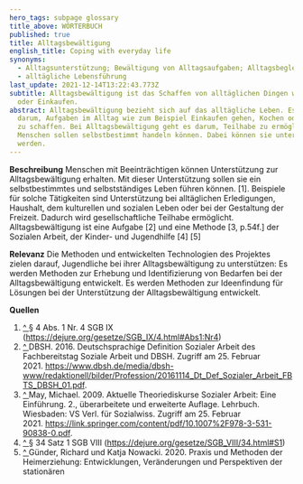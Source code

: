 ```yaml
---
hero_tags: subpage glossary
title_above: WÖRTERBUCH
published: true
title: Alltagsbewältigung
english_title: Coping with everyday life
synonyms:
  - Alltagsunterstützung; Bewältigung von Alltagsaufgaben; Alltagsbegleitung
  - alltägliche Lebensführung
last_update: 2021-12-14T13:22:43.773Z
subtitle: Alltagsbewältigung ist das Schaffen von alltäglichen Dingen wie Kochen
  oder Einkaufen.
abstract: Alltagsbewältigung bezieht sich auf das alltägliche Leben. Es geht
  darum, Aufgaben im Alltag wie zum Beispiel Einkaufen gehen, Kochen oder Putzen
  zu schaffen. Bei Alltagsbewältigung geht es darum, Teilhabe zu ermöglichen.
  Menschen sollen selbstbestimmt handeln können. Dabei können sie unterstützt
  werden.
---
```

**Beschreibung** 
Menschen mit Beeinträchtigen können Unterstützung zur Alltagsbewältigung erhalten. Mit dieser Unterstützung sollen sie ein selbstbestimmtes und selbstständiges Leben führen können.
\[1]. Beispiele für solche Tätigkeiten sind Unterstützung bei alltäglichen Erledigungen, Haushalt, dem kulturellen und sozialen Leben oder bei der Gestaltung der Freizeit. Dadurch wird gesellschaftliche Teilhabe ermöglicht. Alltagsbewältigung ist eine Aufgabe \[2] und eine Methode \[3, p.54f.] der Sozialen Arbeit, der Kinder- und Jugendhilfe \[4] \[5]

**Relevanz**
Die Methoden und entwickelten Technologien des Projektes zielen darauf, Jugendliche bei ihrer Alltagsbewältigung zu unterstützen: Es werden Methoden zur Erhebung und Identifizierung von Bedarfen bei der Alltagsbewältigung entwickelt. Es werden Methoden zur Ideenfindung für Lösungen bei der Unterstützung der Alltagsbewältigung entwickelt.

**Quellen**

<!--StartFragment-->

1. [^ ](https://cides01.gm.fh-koeln.de/confluence/pages/viewpage.action?pageId=47579139#Alltagsbew%C3%A4ltigung(Neu)-SingleCite_1_1)§ 4 Abs. 1 Nr. 4 SGB IX (<https://dejure.org/gesetze/SGB_IX/4.html#Abs1:Nr4>)
2. [^ ](https://cides01.gm.fh-koeln.de/confluence/pages/viewpage.action?pageId=47579139#Alltagsbew%C3%A4ltigung(Neu)-SingleCite_2_1)DBSH. 2016. Deutschsprachige Definition Sozialer Arbeit des Fachbereitstag Soziale Arbeit und DBSH. Zugriff am 25. Februar 2021. <https://www.dbsh.de/media/dbsh-www/redaktionell/bilder/Profession/20161114_Dt_Def_Sozialer_Arbeit_FBTS_DBSH_01.pdf>.
3. [^ ](https://cides01.gm.fh-koeln.de/confluence/pages/viewpage.action?pageId=47579139#Alltagsbew%C3%A4ltigung(Neu)-SingleCite_3_1)May, Michael. 2009. Aktuelle Theoriediskurse Sozialer Arbeit: Eine Einführung. 2., überarbeitete und erweiterte Auflage. Lehrbuch. Wiesbaden: VS Verl. für Sozialwiss. Zugriff am 25. Februar 2021. <https://link.springer.com/content/pdf/10.1007%2F978-3-531-90838-0.pdf>.
4. [^ ](https://cides01.gm.fh-koeln.de/confluence/pages/viewpage.action?pageId=47579139#Alltagsbew%C3%A4ltigung(Neu)-SingleCite_4_1)§ 34 Satz 1 SGB VIII (<https://dejure.org/gesetze/SGB_VIII/34.html#S1>)
5. [^ ](https://cides01.gm.fh-koeln.de/confluence/pages/viewpage.action?pageId=47579139#Alltagsbew%C3%A4ltigung(Neu)-SingleCite_5_1)Günder, Richard und Katja Nowacki. 2020. Praxis und Methoden der Heimerziehung: Entwicklungen, Veränderungen und Perspektiven der stationären

<!--EndFragment-->